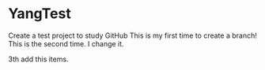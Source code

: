 # YangTest
Create a test project to study GitHub
This is my first time to create a branch! 
This is the second time. I change it.


3th add this items.
